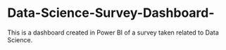 # Data-Science-Survey-Dashboard-
This is a dashboard created in Power BI of a survey taken related to Data Science.
